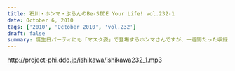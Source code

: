 ```yaml
---
title: 石川・ホンマ・ぶるんのBe-SIDE Your Life! vol.232-1
date: October 6, 2010
tags: ['2010', 'October 2010', 'vol.232']
draft: false
summary: 誕生日パーティにも「マスク姿」で登場するホンマさんですが、一週間たった収録当日もまたもや風邪モード！！石川さんもどうやら・・・NAMAE
---
```


http://project-phi.ddo.jp/ishikawa/ishikawa232_1.mp3